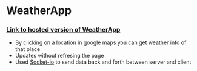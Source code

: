 # WeatherApp
### [Link to hosted version of WeatherApp](http://weatherupdate01.appspot.com/)
* By clicking on a location in google maps you can get weather info of that place
* Updates without refresing the page
* Used [Socket-io](http://http://socket.io) to send data back and forth between server and client  
